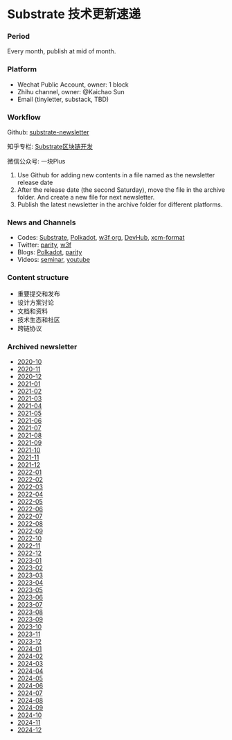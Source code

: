 # Substrate 技术更新速递

### Period

Every month, publish at mid of month.

### Platform

- Wechat Public Account, owner: 1 block
- Zhihu channel, owner: @Kaichao Sun
- Email (tinyletter, substack, TBD)

### Workflow

Github: [substrate-newsletter](https://github.com/ParityAsia/substrate-newsletter)

知乎专栏: [Substrate区块链开发](https://zhuanlan.zhihu.com/substrate)

微信公众号: 一块Plus

1. Use Github for adding new contents in a file named as the newsletter release date
2. After the release date (the second Saturday), move the file in the archive folder. And create a new file for next newsletter.
3. Publish the latest newsletter in the archive folder for different platforms.

### News and Channels

- Codes: [Substrate](https://github.com/paritytech/substrate), [Polkadot](https://github.com/paritytech/polkadot), [w3f org](https://github.com/w3f/), [DevHub](https://github.com/substrate-developer-hub/), [xcm-format](https://github.com/paritytech/xcm-format/)
- Twitter: [parity](https://twitter.com/ParityTech), [w3f](https://twitter.com/web3foundation)
- Blogs: [Polkadot](https://medium.com/polkadot-network), [parity](https://www.parity.io/blog/)
- Videos: [seminar](https://www.crowdcast.io/e/substrate-seminar/), [youtube](https://www.youtube.com/channel/UCSs5vZi0U7qHLkUjF3QnaWg)

### Content structure

* 重要提交和发布
* 设计方案讨论
* 文档和资料
* 技术生态和社区
* 跨链协议

### Archived newsletter

- [2020-10](./archive/2020/2020_10.md)
- [2020-11](./archive/2020/2020_11.md)
- [2020-12](./archive/2020/2020_12.md)
- [2021-01](./archive/2021/2021_01.md)
- [2021-02](./archive/2021/2021_02.md)
- [2021-03](./archive/2021/2021_03.md)
- [2021-04](./archive/2021/2021_04.md)
- [2021-05](./archive/2021/2021_05.md)
- [2021-06](./archive/2021/2021_06.md)
- [2021-07](./archive/2021/2021_07.md)
- [2021-08](./archive/2021/2021_08.md)
- [2021-09](./archive/2021/2021_09.md)
- [2021-10](./archive/2021/2021_10.md)
- [2021-11](./archive/2021/2021_11.md)
- [2021-12](./archive/2021/2021_12.md)
- [2022-01](./archive/2022/2022_01.md)
- [2022-02](./archive/2022/2022_02.md)
- [2022-03](./archive/2022/2022_03.md)
- [2022-04](./archive/2022/2022_04.md)
- [2022-05](./archive/2022/2022_05.md)
- [2022-06](./archive/2022/2022_06.md)
- [2022-07](./archive/2022/2022_07.md)
- [2022-08](./archive/2022/2022_08.md)
- [2022-09](./archive/2022/2022_09.md)
- [2022-10](./archive/2022/2022_10.md)
- [2022-11](./archive/2022/2022_11.md)
- [2022-12](./archive/2022/2022_12.md)
- [2023-01](./archive/2023/2023_01.md)
- [2023-02](./archive/2023/2023_02.md)
- [2023-03](./archive/2023/2023_03.md)
- [2023-04](./archive/2023/2023_04.md)
- [2023-05](./archive/2023/2023_05.md)
- [2023-06](./archive/2023/2023_06.md)
- [2023-07](./archive/2023/2023_07.md)
- [2023-08](./archive/2023/2023_08.md)
- [2023-09](./archive/2023/2023_09.md)
- [2023-10](./archive/2023/2023_10.md)
- [2023-11](./archive/2023/2023_11.md)
- [2023-12](./archive/2023/2023_12.md)
- [2024-01](./archive/2024_01.md)
- [2024-02](./archive/2024_02.md)
- [2024-03](./archive/2024_03.md)
- [2024-04](./archive/2024_04.md)
- [2024-05](./archive/2024_05.md)
- [2024-06](./archive/2024_06.md)
- [2024-07](./archive/2024_07.md)
- [2024-08](./archive/2024_08.md)
- [2024-09](./archive/2024_09.md)
- [2024-10](./archive/2024_10.md)
- [2024-11](./archive/2024_11.md)
- [2024-12](./archive/2024_12.md)